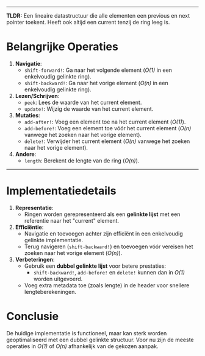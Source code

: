 --- 

**TLDR:** Een lineaire datastructuur die alle elementen een previous en next pointer toekent. Heeft ook altijd een current tenzij de ring leeg is. 

# Belangrijke Operaties

1. **Navigatie**:
    - `shift-forward!`: Ga naar het volgende element (_O(1)_ in een enkelvoudig gelinkte ring).
    - `shift-backward!`: Ga naar het vorige element (_O(n)_ in een enkelvoudig gelinkte ring).
2. **Lezen/Schrijven**:
    - `peek`: Lees de waarde van het current element.
    - `update!`: Wijzig de waarde van het current element.
3. **Mutaties**:
    - `add-after!`: Voeg een element toe na het current element (_O(1)_).
    - `add-before!`: Voeg een element toe vóór het current element (_O(n)_ vanwege het zoeken naar het vorige element).
    - `delete!`: Verwijder het current element (_O(n)_ vanwege het zoeken naar het vorige element).
4. **Andere**:
    - `length`: Berekent de lengte van de ring (_O(n)_).
***
# Implementatiedetails

1. **Representatie**:
    - Ringen worden gerepresenteerd als een **gelinkte lijst** met een referentie naar het "current" element.
2. **Efficiëntie**:
    - Navigatie en toevoegen achter zijn efficiënt in een enkelvoudig gelinkte implementatie.
    - Terug navigeren (`shift-backward!`) en toevoegen vóór vereisen het zoeken naar het vorige element (_O(n)_).
3. **Verbeteringen**:
    - Gebruik een **dubbel gelinkte lijst** voor betere prestaties:
        - `shift-backward!`, `add-before!` en `delete!` kunnen dan in _O(1)_ worden uitgevoerd.
    - Voeg extra metadata toe (zoals lengte) in de header voor snellere lengteberekeningen.
# Conclusie

De huidige implementatie is functioneel, maar kan sterk worden geoptimaliseerd met een dubbel gelinkte structuur. Voor nu zijn de meeste operaties in _O(1)_ of _O(n)_ afhankelijk van de gekozen aanpak.